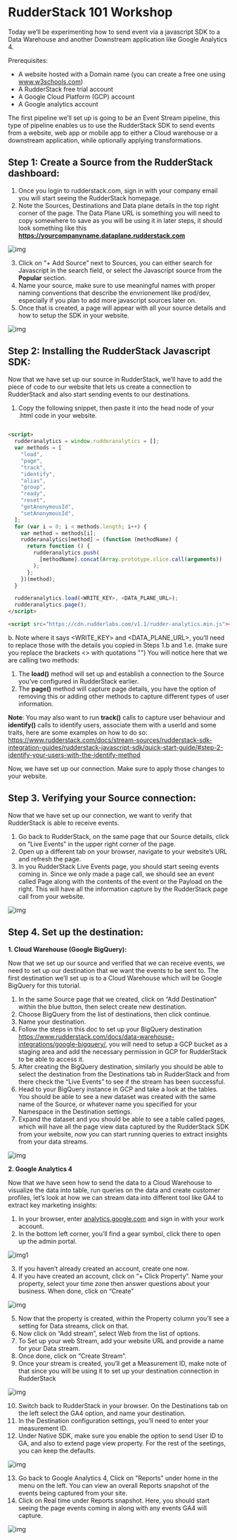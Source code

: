 # **RudderStack 101 Workshop**

Today we’ll be experimenting how to send event via a javascript SDK to a Data Warehouse and another Downstream application like Google Analytics 4. 

Prerequisites:

- A website hosted with a Domain name (you can create a free one using www.w3schools.com)
- A RudderStack free trial account
- A Google Cloud Platform (GCP) account
- A Google analytics account

The first pipeline we’ll set up is going to be an Event Stream pipeline, this type of pipeline enables us to use the RudderStack SDK to send events from a website, web app or mobile app to either a Cloud warehouse or a downstream application, while optionally applying transformations. 

## **Step 1: Create a Source from the RudderStack dashboard:** 

1. Once you login to rudderstack.com, sign in with your company email you will start seeing the RudderStack homepage. 
2. Note the Sources, Destinations and Data plane details in the top right corner of the page. The Data Plane URL is something you will need to copy somewhere to save as you will be using it in later steps, it should look something like this **https://yourcompanyname.dataplane.rudderstack.com**

![img](https://github.com/saramashfej/rudderstackworkshop101/blob/main/Screenshot6-new.png)

3. Click on “+ Add Source” next to Sources, you can either search for Javascript in the search field, or select the Javascript source from the **Popular** section.
4. Name your source, make sure to use meaningful names with proper naming conventions that describe the envrionement like prod/dev, especially if you plan to add more javascript sources later on. 
5. Once that is created, a page will appear with all your source details and how to setup the SDK in your website.

![img](https://github.com/saramashfej/rudderstackworkshop101/blob/main/Screenshot7-new.png)

## **Step 2:** **Installing the RudderStack Javascript SDK:**

Now that we have set up our source in RudderStack, we’ll have to add the piece of code to our website that lets us create a connection to RudderStack and also start sending events to our destinations. 

1. Copy the following snippet, then paste it into the head node of your .html code in your website. 
```html
  
<script>
  rudderanalytics = window.rudderanalytics = [];
  var methods = [
    "load",
    "page",
    "track",
    "identify",
    "alias",
    "group",
    "ready",
    "reset",
    "getAnonymousId",
    "setAnonymousId",
  ];
  for (var i = 0; i < methods.length; i++) {
    var method = methods[i];
    rudderanalytics[method] = (function (methodName) {
      return function () {
        rudderanalytics.push(
          [methodName].concat(Array.prototype.slice.call(arguments))
        );
      };
    })(method);
  }

  rudderanalytics.load(<WRITE_KEY>, <DATA_PLANE_URL>);
  rudderanalytics.page();
</script>

<script src="https://cdn.rudderlabs.com/v1.1/rudder-analytics.min.js"></script>

 ```
b. Note where it says <WRITE_KEY> and <DATA_PLANE_URL>, you’ll need to replace those with the details you copied in Steps 1.b and 1.e. (make sure you replace the brackets <> with quotations "") You will notice here that we are calling two methods:

1. The **load()** method will set up and establish a connection to the Source you’ve configured in RudderStack earlier.
2. The **page()** method will capture page details, you have the option of removing this or adding other methods to capture different types of user information. 

**Note**: You may also want to run **track()** calls to capture user behaviour and **identify()** calls to identify users, associate them with a userId and some traits, here are some examples on how to do so: https://www.rudderstack.com/docs/stream-sources/rudderstack-sdk-integration-guides/rudderstack-javascript-sdk/quick-start-guide/#step-2-identify-your-users-with-the-identify-method

Now, we have set up our connection. Make sure to apply those changes to your website.

## **Step 3. Verifying your Source connection:**

Now that we have set up our connection, we want to verify that RudderStack is able to receive events. 

1. Go back to RudderStack, on the same page that our Source details, click on “Live Events” in the upper right corner of the page. 
2. Open up a different tab on your browser, navigate to your website’s URL and refresh the page. 
3. In you RudderStack Live Events page, you should start seeing events coming in. Since we only made a page call, we should see an event called Page along with the contents of the event or the Payload on the right. This will have all the information capture by the RudderStack page call from your website.

![img](https://github.com/saramashfej/rudderstackworkshop101/blob/main/Screenshot8.png)

## **Step 4. Set up the destination:**

**1. Cloud Warehouse (Google BigQuery):** 

Now that we set up our source and verified that we can receive events, we need to set up our destination that we want the events to be sent to. The first destination we’ll set up is to a Cloud Warehouse which will be Google BigQuery for this tutorial.

1. In the same Source page that we created, click on “Add Destination” within the blue button, then select create new destination.
2. Choose BigQuery from the list of destinations, then click continue.
3. Name your destination.
4. Follow the steps in this doc to set up your BigQuery destination https://www.rudderstack.com/docs/data-warehouse-integrations/google-bigquery/, you will need to setup a GCP bucket as a staging area and add the necessary permission in GCP for RudderStack to be able to access it. 
5. After creating the BigQuery destination, similarly you should be able to select the destination from the Destinations tab in RudderStack and from there check the “Live Events” to see if the stream has been successful. 
6. Head to your BigQuery instance in GCP and take a look at the tables. You should be able to see a new dataset was created with the same name of the Source, or whatever name you specified for your Namespace in the Destination settings. 
7. Expand the dataset and you should be able to see a table called pages, which will have all the page view data captured by the RudderStack SDK from your website, now you can start running queries to extract insights from your data streams.

![img](https://github.com/saramashfej/rudderstackworkshop101/blob/main/Screenshot9.png)

**2. Google Analytics 4**

Now that we have seen how to send the data to a Cloud Warehouse to visualize the data into table, run queries on the data and create customer profiles, let’s look at how we can stream data into different tool like GA4 to extract key marketing insights:

1. In your browser, enter [analytics.google.com](http://analytics.google.com) and sign in with your work account.
2. In the bottom left corner, you’ll find a gear symbol, click there to open up the admin portal. 

![img1](https://github.com/saramashfej/rudderstackworkshop101/blob/main/Screenshot1.png)

3. If you haven’t already created an account, create one now.
4. If you have created an account, click on “+ Click Property”. Name your property, select your time zone then answer questions about your business. When done, click on “Create”

![img](https://github.com/saramashfej/rudderstackworkshop101/blob/main/Screenshot2.png)

5. Now that the property is created, within the Property column you’ll see a setting for Data streams, click on that.
6. Now click on “Add stream”, select Web from the list of options.
7. To Set up your web Stream, add your website URL and provide a name for your Data stream.
8. Once done, click on “Create Stream”.
9. Once your stream is created, you’ll get a Measurement ID, make note of that since you will be using it to set up your destination connection in RudderStack

![img](https://github.com/saramashfej/rudderstackworkshop101/blob/main/Screenshot3.png)

10. Switch back to RudderStack in your browser. On the Destinations tab on the left select the GA4 option, and name your destination. 
11. In the Destination configuration settings, you’ll need to enter your measurement ID.
12. Under Native SDK, make sure you enable the option to send User ID to GA, and also to extend page view property. For the rest of the seetings, you can keep the defaults. 

![img](https://github.com/saramashfej/rudderstackworkshop101/blob/main/Screenshot4.png)

13. Go back to Google Analytics 4, Click on "Reports" under home in the menu on the left. You can view an overall Reports snapshot of the events being captured from your site. 
14. Click on Real time under Reports snapshot. Here, you should start seeing the page events coming in along with any events GA4 will capture. 

![img](https://github.com/saramashfej/rudderstackworkshop101/blob/main/Screenshot5.png)

